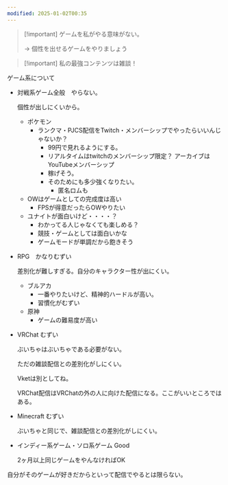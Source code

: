 ```yaml
---
modified: 2025-01-02T00:35
---
```

  

> [!important] ゲームを私がやる意味がない。
> 
>   
> → 個性を出せるゲームをやりましょう  

> [!important] 私の最強コンテンツは雑談！

ゲーム系について

- 対戦系ゲーム全般　やらない。
    
    個性が出しにくいから。
    
    - ポケモン
        - ランクマ・PJCS配信をTwitch・メンバーシップでやったらいいんじゃないか？
            - 99円で見れるようにする。
            - リアルタイムはtwitchのメンバーシップ限定？ アーカイブはYouTubeメンバーシップ
            - 稼げそう。
            - そのためにも多少強くなりたい。
                - 匿名ロムも
    - OWはゲームとしての完成度は高い
        - FPSが得意だったらOWやりたい
    - ユナイトが面白いけど・・・・？
        - わかってる人じゃなくても楽しめる？
        - 競技・ゲームとしては面白いかな
        - ゲームモードが単調だから飽きそう
- RPG　かなりむずい
    
    差別化が難しすぎる。自分のキャラクター性が出にくい。
    
    - ブルアカ
        - 一番やりたいけど、精神的ハードルが高い。
        - 習慣化がむずい
    - 原神
        - ゲームの難易度が高い
- VRChat むずい
    
    ぶいちゃはぶいちゃである必要がない。
    
    ただの雑談配信との差別化がしにくい。
    
    Vketは別としてね。
    
    VRChat配信はVRChatの外の人に向けた配信になる。ここがいいところではある。
    
- Minecraft むずい
    
    ぶいちゃと同じで、雑談配信との差別化がしにくい。
    
- インディー系ゲーム・ソロ系ゲーム Good
    
    2ヶ月以上同じゲームをやんなければOK
    

  

  

  

  

  

  

  

  

  

  

  

  

自分がそのゲームが好きだからといって配信でやるとは限らない。